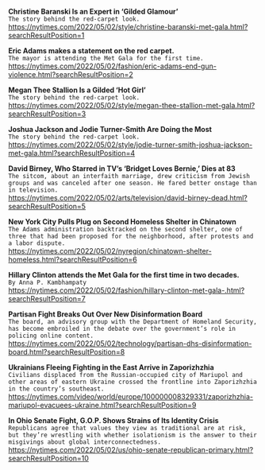 **Christine Baranski Is an Expert in ‘Gilded Glamour’**\
`The story behind the red-carpet look.`\
https://nytimes.com/2022/05/02/style/christine-baranski-met-gala.html?searchResultPosition=1

**Eric Adams makes a statement on the red carpet.**\
`The mayor is attending the Met Gala for the first time.`\
https://nytimes.com/2022/05/02/fashion/eric-adams-end-gun-violence.html?searchResultPosition=2

**Megan Thee Stallion Is a Gilded ‘Hot Girl’**\
`The story behind the red-carpet look.`\
https://nytimes.com/2022/05/02/style/megan-thee-stallion-met-gala.html?searchResultPosition=3

**Joshua Jackson and Jodie Turner-Smith Are Doing the Most**\
`The story behind the red-carpet look.`\
https://nytimes.com/2022/05/02/style/jodie-turner-smith-joshua-jackson-met-gala.html?searchResultPosition=4

**David Birney, Who Starred in TV’s ‘Bridget Loves Bernie,’ Dies at 83**\
`The sitcom, about an interfaith marriage, drew criticism from Jewish groups and was canceled after one season. He fared better onstage than in television.`\
https://nytimes.com/2022/05/02/arts/television/david-birney-dead.html?searchResultPosition=5

**New York City Pulls Plug on Second Homeless Shelter in Chinatown**\
`The Adams administration backtracked on the second shelter, one of three that had been proposed for the neighborhood, after protests and a labor dispute.`\
https://nytimes.com/2022/05/02/nyregion/chinatown-shelter-homeless.html?searchResultPosition=6

**Hillary Clinton attends the Met Gala for the first time in two decades.**\
`By Anna P. Kambhampaty`\
https://nytimes.com/2022/05/02/fashion/hillary-clinton-met-gala-.html?searchResultPosition=7

**Partisan Fight Breaks Out Over New Disinformation Board**\
`The board, an advisory group with the Department of Homeland Security, has become embroiled in the debate over the government’s role in policing online content.`\
https://nytimes.com/2022/05/02/technology/partisan-dhs-disinformation-board.html?searchResultPosition=8

**Ukrainians Fleeing Fighting in the East Arrive in Zaporizhzhia**\
`Civilians displaced from the Russian-occupied city of Mariupol and other areas of eastern Ukraine crossed the frontline into Zaporizhzhia in the country’s southeast.`\
https://nytimes.com/video/world/europe/100000008329331/zaporizhzhia-mariupol-evacuees-ukraine.html?searchResultPosition=9

**In Ohio Senate Fight, G.O.P. Shows Strains of Its Identity Crisis**\
`Republicans agree that values they view as traditional are at risk, but they’re wrestling with whether isolationism is the answer to their misgivings about global interconnectedness.`\
https://nytimes.com/2022/05/02/us/ohio-senate-republican-primary.html?searchResultPosition=10


